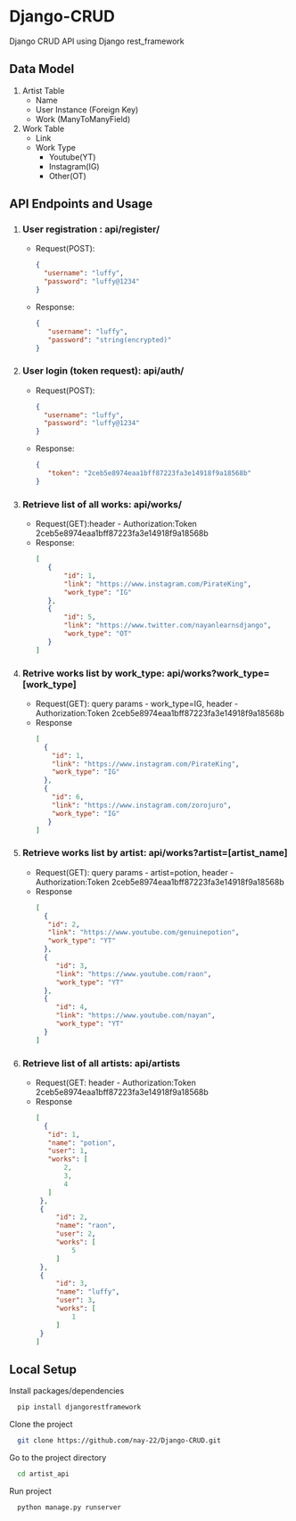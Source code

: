 # Django-CRUD
Django CRUD API using Django rest_framework

## Data Model
1) Artist Table
   - Name
   - User Instance (Foreign Key)
   - Work (ManyToManyField)
2) Work Table
   - Link
   - Work Type
     - Youtube(YT)
     - Instagram(IG)
     - Other(OT)
    
## API Endpoints and Usage
1) ### User registration : **api/register/**
   - Request(POST):
     ```json
     {
       "username": "luffy",
       "password": "luffy@1234"
     }
     ```
   - Response:
     ```json
     {
        "username": "luffy",
        "password": "string(encrypted)"
     }
     ```
2) ### User login (token request): **api/auth/**
   - Request(POST):
     ```json
     {
       "username": "luffy",
       "password": "luffy@1234"
     }
     ```
   - Response:
     ```json
     {
        "token": "2ceb5e8974eaa1bff87223fa3e14918f9a18568b"
     }
     ```
3) ### Retrieve list of all works: **api/works/**
   - Request(GET):header - Authorization:Token 2ceb5e8974eaa1bff87223fa3e14918f9a18568b
   - Response:
     ```json
     [
        {
            "id": 1,
            "link": "https://www.instagram.com/PirateKing",
            "work_type": "IG"
        },
        {
            "id": 5,
            "link": "https://www.twitter.com/nayanlearnsdjango",
            "work_type": "OT"
        }
     ]
     ```
4) ### Retrive works list by work_type: **api/works?work_type=[work_type]**
   - Request(GET): query params - work_type=IG, header - Authorization:Token 2ceb5e8974eaa1bff87223fa3e14918f9a18568b
   - Response
     ```json
     [
       {
         "id": 1,
         "link": "https://www.instagram.com/PirateKing",
         "work_type": "IG"
       },
       {
         "id": 6,
         "link": "https://www.instagram.com/zorojuro",
         "work_type": "IG"
        }
     ]
     ```
5) ### Retrieve works list by artist: **api/works?artist=[artist_name]**
   - Request(GET): query params - artist=potion, header - Authorization:Token 2ceb5e8974eaa1bff87223fa3e14918f9a18568b
   - Response
     ```json
     [
       {
        "id": 2,
        "link": "https://www.youtube.com/genuinepotion",
        "work_type": "YT"
       },
       {
          "id": 3,
          "link": "https://www.youtube.com/raon",
          "work_type": "YT"
       },
       {
          "id": 4,
          "link": "https://www.youtube.com/nayan",
          "work_type": "YT"
       }
     ]
     ```
6) ### Retrieve list of all artists: **api/artists**
   - Request(GET: header - Authorization:Token 2ceb5e8974eaa1bff87223fa3e14918f9a18568b
   - Response
     ```json
     [
       {
        "id": 1,
        "name": "potion",
        "user": 1,
        "works": [
            2,
            3,
            4
        ]
      },
      {
          "id": 2,
          "name": "raon",
          "user": 2,
          "works": [
              5
          ]
      },
      {
          "id": 3,
          "name": "luffy",
          "user": 3,
          "works": [
              1
          ]
      }
     ]
     ```

## Local Setup
Install packages/dependencies
```bash
  pip install djangorestframework
```
Clone the project
```bash
  git clone https://github.com/nay-22/Django-CRUD.git
```

Go to the project directory
```bash
  cd artist_api
```

Run project
```bash
  python manage.py runserver
```


